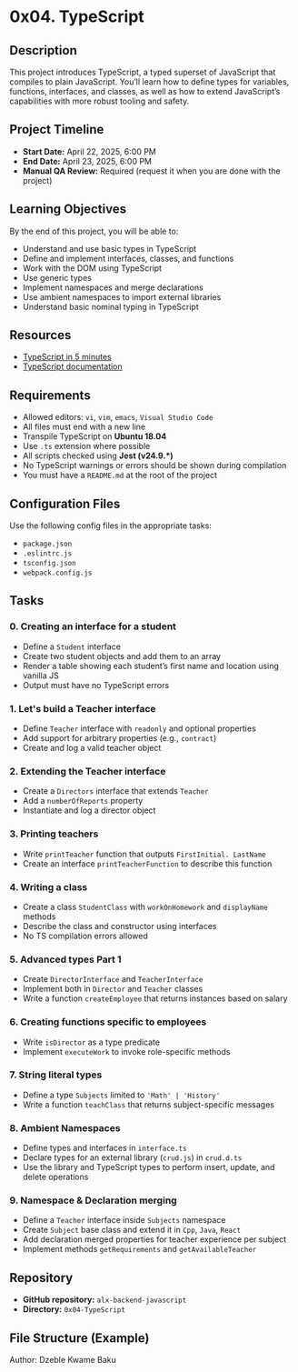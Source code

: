 # 0x04. TypeScript

## Description

This project introduces TypeScript, a typed superset of JavaScript that compiles to plain JavaScript. You’ll learn how to define types for variables, functions, interfaces, and classes, as well as how to extend JavaScript’s capabilities with more robust tooling and safety.

## Project Timeline

- **Start Date:** April 22, 2025, 6:00 PM  
- **End Date:** April 23, 2025, 6:00 PM  
- **Manual QA Review:** Required (request it when you are done with the project)

## Learning Objectives

By the end of this project, you will be able to:

- Understand and use basic types in TypeScript
- Define and implement interfaces, classes, and functions
- Work with the DOM using TypeScript
- Use generic types
- Implement namespaces and merge declarations
- Use ambient namespaces to import external libraries
- Understand basic nominal typing in TypeScript

## Resources

- [TypeScript in 5 minutes](https://www.typescriptlang.org/docs/handbook/typescript-in-5-minutes.html)
- [TypeScript documentation](https://www.typescriptlang.org/docs/)

## Requirements

- Allowed editors: `vi`, `vim`, `emacs`, `Visual Studio Code`
- All files must end with a new line
- Transpile TypeScript on **Ubuntu 18.04**
- Use `.ts` extension where possible
- All scripts checked using **Jest (v24.9.\*)**
- No TypeScript warnings or errors should be shown during compilation
- You must have a `README.md` at the root of the project

## Configuration Files

Use the following config files in the appropriate tasks:

- `package.json`
- `.eslintrc.js`
- `tsconfig.json`
- `webpack.config.js`

## Tasks

### 0. Creating an interface for a student

- Define a `Student` interface
- Create two student objects and add them to an array
- Render a table showing each student’s first name and location using vanilla JS
- Output must have no TypeScript errors

### 1. Let's build a Teacher interface

- Define `Teacher` interface with `readonly` and optional properties
- Add support for arbitrary properties (e.g., `contract`)
- Create and log a valid teacher object

### 2. Extending the Teacher interface

- Create a `Directors` interface that extends `Teacher`
- Add a `numberOfReports` property
- Instantiate and log a director object

### 3. Printing teachers

- Write `printTeacher` function that outputs `FirstInitial. LastName`
- Create an interface `printTeacherFunction` to describe this function

### 4. Writing a class

- Create a class `StudentClass` with `workOnHomework` and `displayName` methods
- Describe the class and constructor using interfaces
- No TS compilation errors allowed

### 5. Advanced types Part 1

- Create `DirectorInterface` and `TeacherInterface`
- Implement both in `Director` and `Teacher` classes
- Write a function `createEmployee` that returns instances based on salary

### 6. Creating functions specific to employees

- Write `isDirector` as a type predicate
- Implement `executeWork` to invoke role-specific methods

### 7. String literal types

- Define a type `Subjects` limited to `'Math' | 'History'`
- Write a function `teachClass` that returns subject-specific messages

### 8. Ambient Namespaces

- Define types and interfaces in `interface.ts`
- Declare types for an external library (`crud.js`) in `crud.d.ts`
- Use the library and TypeScript types to perform insert, update, and delete operations

### 9. Namespace & Declaration merging

- Define a `Teacher` interface inside `Subjects` namespace
- Create `Subject` base class and extend it in `Cpp`, `Java`, `React`
- Add declaration merged properties for teacher experience per subject
- Implement methods `getRequirements` and `getAvailableTeacher`

## Repository

- **GitHub repository:** `alx-backend-javascript`
- **Directory:** `0x04-TypeScript`

## File Structure (Example)

Author: Dzeble Kwame Baku 
